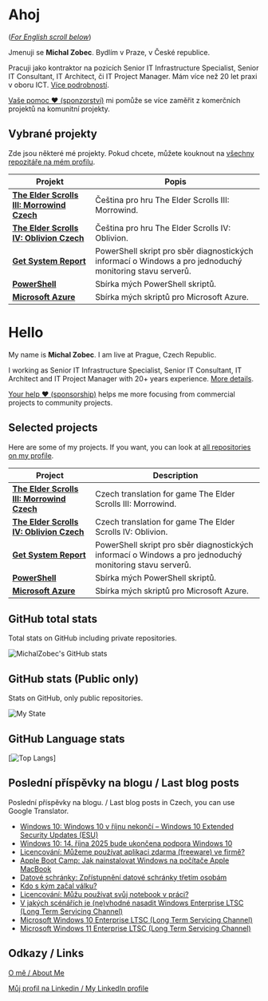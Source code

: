 # Ahoj

<a name="documenttitle"></a>

([*For English scroll below*](#english "For English scroll below"))

Jmenuji se **Michal Zobec**. Bydlím v Praze, v České republice.

Pracuji jako kontraktor na pozicích Senior IT Infrastructure Specialist, Senior IT Consultant, IT Architect, či IT Project Manager. Mám více než 20 let praxi v oboru ICT. [Více podrobností](MichalZobec-About.md).

[Vaše pomoc :heart: (sponzorství)](https://www.patreon.com/michalzobec) mi pomůže se více zaměřit z komerčních projektů na komunitní projekty.

## Vybrané projekty

Zde jsou některé mé projekty. Pokud chcete, můžete kouknout na [všechny repozitáře na mém profilu](https://github.com/michalzobec?tab=repositories).

| Projekt | Popis |
| --- | --- |
| **[The Elder Scrolls III: Morrowind Czech](https://github.com/michalzobec/TES3-Morrowind-cesky)** | Čeština pro hru The Elder Scrolls III: Morrowind. |
| **[The Elder Scrolls IV: Oblivion Czech](https://github.com/michalzobec/TES4-Oblivion-cesky)** | Čeština pro hru The Elder Scrolls IV: Oblivion. |
| **[Get System Report](https://github.com/michalzobec/Get-SystemReport)** | PowerShell skript pro sběr diagnostických informací o Windows a pro jednoduchý monitoring stavu serverů. |
| **[PowerShell](https://github.com/michalzobec/PowerShell)** | Sbírka mých PowerShell skriptů. |
| **[Microsoft Azure](https://github.com/michalzobec/microsoft-azure)** | Sbírka mých skriptů pro Microsoft Azure. |

<a name="english"></a>

# Hello

My name is **Michal Zobec**. I am live at Prague, Czech Republic.

I working as Senior IT Infrastructure Specialist, Senior IT Consultant, IT Architect and IT Project Manager with 20+ years experience. [More details](MichalZobec-About.md#english).

[Your help :heart: (sponsorship)](https://www.patreon.com/michalzobec) helps me more focusing from commercial projects to community projects.

## Selected projects

Here are some of my projects. If you want, you can look at [all repositories on my profile](https://github.com/michalzobec?tab=repositories).

| Project | Description |
| --- | --- |
| **[The Elder Scrolls III: Morrowind Czech](https://github.com/michalzobec/TES3-Morrowind-cesky)** | Czech translation for game The Elder Scrolls III: Morrowind. |
| **[The Elder Scrolls IV: Oblivion Czech](https://github.com/michalzobec/TES4-Oblivion-cesky)** | Czech translation for game The Elder Scrolls IV: Oblivion. |
| **[Get System Report](https://github.com/michalzobec/Get-SystemReport)** | PowerShell skript pro sběr diagnostických informací o Windows a pro jednoduchý monitoring stavu serverů. |
| **[PowerShell](https://github.com/michalzobec/PowerShell)** | Sbírka mých PowerShell skriptů. |
| **[Microsoft Azure](https://github.com/michalzobec/microsoft-azure)** | Sbírka mých skriptů pro Microsoft Azure. |

## GitHub total stats

Total stats on GitHub including private repositories.

![MichalZobec's GitHub stats](https://github-readme-stats.vercel.app/api?username=michalzobec&count_private=true&show_icons=true)


## GitHub stats (Public only)

Stats on GitHub, only public repositories.

![My State](https://github-readme-stats.vercel.app/api?username=michalzobec&show_icons=true)

## GitHub Language stats

[![Top Langs](https://github-readme-stats.vercel.app/api/top-langs/?username=michalzobec&langs_count=10&layout=compact)]

## Poslední příspěvky na blogu / Last blog posts

Poslední příspěvky na blogu. / Last blog posts in Czech, you can use Google Translator.

<!-- BLOG-POST-LIST:START -->
- [Windows 10: Windows 10 v říjnu nekončí – Windows 10 Extended Security Updates &lpar;ESU&rpar;](https://www.michalzobec.cz/windows-10-windows-10-v-rijnu-nekonci-windows-10-extended-security-updates-esu-9695)
- [Windows 10: 14. října 2025 bude ukončena podpora Windows 10](https://www.michalzobec.cz/windows-10-14-rijna-2025-bude-ukoncena-podpora-windows-10-8223)
- [Licencování: Můžeme používat aplikaci zdarma &lpar;freeware&rpar; ve firmě?](https://www.michalzobec.cz/licencovani-muzeme-pouzivat-aplikaci-zdarma-freeware-ve-firme-5108)
- [Apple Boot Camp: Jak nainstalovat Windows na počítače Apple MacBook](https://www.michalzobec.cz/apple-boot-camp-jak-nainstalovat-windows-na-pocitace-apple-macbook-9679)
- [Datové schránky: Zpřístupnění datové schránky třetím osobám](https://www.michalzobec.cz/datove-schranky-zpristupneni-datove-schranky-tretim-osobam-9677)
- [Kdo s kým začal válku?](https://www.michalzobec.cz/kdo-s-kym-zacal-valku-9673)
- [Licencování: Můžu používat svůj notebook v práci?](https://www.michalzobec.cz/licencovani-muzu-pouzivat-svuj-notebook-v-praci-9671)
- [V jakých scénářích je &lpar;ne&rpar;vhodné nasadit Windows Enterprise LTSC &lpar;Long Term Servicing Channel&rpar;](https://www.michalzobec.cz/v-jakych-scenarich-je-nevhodne-nasadit-windows-enterprise-ltsc-long-term-servicing-channel-9662)
- [Microsoft Windows 10 Enterprise LTSC &lpar;Long Term Servicing Channel&rpar;](https://www.michalzobec.cz/microsoft-windows-10-enterprise-ltsc-long-term-servicing-channel-9653)
- [Microsoft Windows 11 Enterprise LTSC &lpar;Long Term Servicing Channel&rpar;](https://www.michalzobec.cz/microsoft-windows-11-enterprise-ltsc-long-term-servicing-channel-9650)
<!-- BLOG-POST-LIST:END -->

## Odkazy / Links

[O mě / About Me](https://zob.ec/mylinktree)

[Můj profil na Linkedin / My LinkedIn profile](https://zob.ec/mylinkedin)

